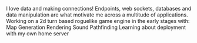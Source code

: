 I love data and making connections! Endpoints, web sockets, databases and data manipulation are what motivate me across a multitude of applications.
Working on a 2d turn based roguelike game engine in the early stages with:
      Map Generation
      Rendering
      Sound
      Pathfinding
Learning about deployment with my own home server

